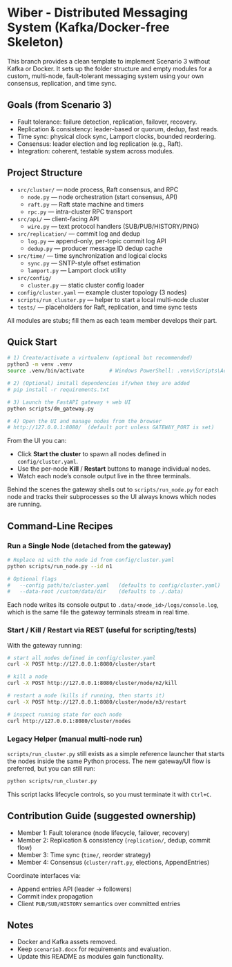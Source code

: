 # Wiber - Distributed Messaging System (Kafka/Docker-free Skeleton)

This branch provides a clean template to implement Scenario 3 without Kafka or Docker. It sets up the folder structure and empty modules for a custom, multi-node, fault-tolerant messaging system using your own consensus, replication, and time sync.

## Goals (from Scenario 3)
- Fault tolerance: failure detection, replication, failover, recovery.
- Replication & consistency: leader-based or quorum, dedup, fast reads.
- Time sync: physical clock sync, Lamport clocks, bounded reordering.
- Consensus: leader election and log replication (e.g., Raft).
- Integration: coherent, testable system across modules.

## Project Structure

- `src/cluster/` — node process, Raft consensus, and RPC
  - `node.py` — node orchestration (start consensus, API)
  - `raft.py` — Raft state machine and timers
  - `rpc.py` — intra-cluster RPC transport
- `src/api/` — client-facing API
  - `wire.py` — text protocol handlers (SUB/PUB/HISTORY/PING)
- `src/replication/` — commit log and dedup
  - `log.py` — append-only, per-topic commit log API
  - `dedup.py` — producer message ID dedup cache
- `src/time/` — time synchronization and logical clocks
  - `sync.py` — SNTP-style offset estimation
  - `lamport.py` — Lamport clock utility
- `src/config/`
  - `cluster.py` — static cluster config loader
- `config/cluster.yaml` — example cluster topology (3 nodes)
- `scripts/run_cluster.py` — helper to start a local multi-node cluster
- `tests/` — placeholders for Raft, replication, and time sync tests

All modules are stubs; fill them as each team member develops their part.

## Quick Start

```bash
# 1) Create/activate a virtualenv (optional but recommended)
python3 -m venv .venv
source .venv/bin/activate        # Windows PowerShell: .venv\Scripts\Activate.ps1

# 2) (Optional) install dependencies if/when they are added
# pip install -r requirements.txt

# 3) Launch the FastAPI gateway + web UI
python scripts/dm_gateway.py

# 4) Open the UI and manage nodes from the browser
# http://127.0.0.1:8080/  (default port unless GATEWAY_PORT is set)
```

From the UI you can:
- Click **Start the cluster** to spawn all nodes defined in `config/cluster.yaml`.
- Use the per-node **Kill** / **Restart** buttons to manage individual nodes.
- Watch each node’s console output live in the three terminals.

Behind the scenes the gateway shells out to `scripts/run_node.py` for each node and
tracks their subprocesses so the UI always knows which nodes are running.

## Command-Line Recipes

### Run a Single Node (detached from the gateway)

```bash
# Replace n1 with the node id from config/cluster.yaml
python scripts/run_node.py --id n1

# Optional flags
#   --config path/to/cluster.yaml   (defaults to config/cluster.yaml)
#   --data-root /custom/data/dir    (defaults to ./.data)
```

Each node writes its console output to `.data/<node_id>/logs/console.log`, which is the
same file the gateway terminals stream in real time.

### Start / Kill / Restart via REST (useful for scripting/tests)

With the gateway running:

```bash
# start all nodes defined in config/cluster.yaml
curl -X POST http://127.0.0.1:8080/cluster/start

# kill a node
curl -X POST http://127.0.0.1:8080/cluster/node/n2/kill

# restart a node (kills if running, then starts it)
curl -X POST http://127.0.0.1:8080/cluster/node/n3/restart

# inspect running state for each node
curl http://127.0.0.1:8080/cluster/nodes
```

### Legacy Helper (manual multi-node run)

`scripts/run_cluster.py` still exists as a simple reference launcher that starts the nodes
inside the same Python process. The new gateway/UI flow is preferred, but you can still run:

```bash
python scripts/run_cluster.py
```

This script lacks lifecycle controls, so you must terminate it with `Ctrl+C`.

## Contribution Guide (suggested ownership)
- Member 1: Fault tolerance (node lifecycle, failover, recovery)
- Member 2: Replication & consistency (`replication/`, dedup, commit flow)
- Member 3: Time sync (`time/`, reorder strategy)
- Member 4: Consensus (`cluster/raft.py`, elections, AppendEntries)

Coordinate interfaces via:
- Append entries API (leader → followers)
- Commit index propagation
- Client `PUB/SUB/HISTORY` semantics over committed entries

## Notes
- Docker and Kafka assets removed.
- Keep `scenario3.docx` for requirements and evaluation.
- Update this README as modules gain functionality.
